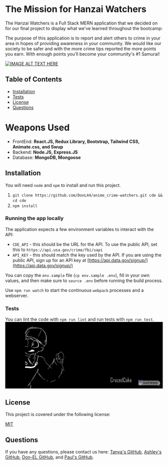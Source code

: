 
# The Mission for Hanzai Watchers

The Hanzai Watchers is a Full Stack MERN application that we decided on for our final project to display what we've learned throughout the bootcamp:

The purpose of this application is to report and alert others to crime in your area in hopes of providing awareness in your community. We would like our society to be safer and with the more crime tips reported the more points you earn. With enough points you'll become your community's #1 Samurai! 

[![IMAGE ALT TEXT HERE](http://img.youtube.com/vi/JFh1QWmjrGI/0.jpg)](http://www.youtube.com/watch?v=JFh1QWmjrGI)

## Table of Contents

- [Installation](#installation)
- [Tests](#tests)
- [License](#license)
- [Questions](#questions)
  <a name="installation"></a>

# Weapons Used

<ul>
  <li>FrontEnd: <b> React.JS, Redux Library, Bootstrap, Tailwind CSS, Animate.css, and Swup </b></li>
  <li>Backend:  <b> Node.JS, Express.JS </b> </li>
  <li>Database: <b> MongoDB, Mongoose </b> </li>
</ul>

## Installation

You will need `node` and `npm` to install and run this project.

1.  `git clone https://github.com/DonL44/anime_crime-watchers.git cde && cd cde`
2.  `npm install`

### Running the app locally

The application expects a few environment variables to interact with the API:

* `CDE_API` - this should be the URL for the API. To use the public API, set this to `https://api.usa.gov/crime/fbi/sapi`
* `API_KEY` - this should match the key used by the API. If you are using the public API, sign up for an API key at [https://api.data.gov/signup/](https://api.data.gov/signup/)

You can copy the `env.sample` file (`cp env.sample .env`), fill in your own values, and then make sure to `source .env` before running the build process.

Use `npm run watch` to start the continuous `webpack` processes and a webserver.

### Tests

You can lint the code with `npm run lint` and run tests with `npm run test`.
![RunTest](anime_crime-watchers/src/assets/images/backdrop.gif)

## License

This project is covered under the following license:

[MIT](https://www.mit.edu/~amini/LICENSE.md)

<a name="contributing"></a>

## Questions

If you have any questions, please contact us here: [Tanya's GitHub](https://github.com/tanyaleepr), [Ashley's GitHub](https://github.com/ashleyhodge), [Don-EL GitHub](https://github.com/DonL44), and [Paul's GitHub](https://github.com/pshertzi).
